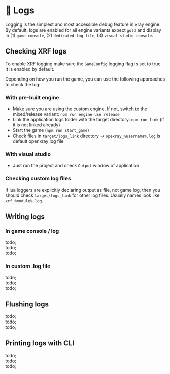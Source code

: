 # 🧰 Logs

Logging is the simplest and most accessible debug feature in xray engine. <br/>
By default, logs are enabled for all engine variants expect `gold` and display in (1) `game console`,
(2) `dedicated log file`, (3) `visual studio console`.

## Checking XRF logs

To enable XRF logging make sure the `GameConfig` logging flag is set to true. <br/>
It is enabled by default.

Depending on how you run the game, you can use the following approaches to check the log:

### With pre-built engine

- Make sure you are using the custom engine. If not, switch to the mixed/release variant: `npm run engine use release`
- Link the application logs folder with the target directory: `npm run link` (if it is not linked already)
- Start the game (`npm run start_game`)
- Check files in `target/logs_link` directory -> `opexray_%username%.log` is default openxray log file

### With visual studio

- Just run the project and check `Output` window of application

### Checking custom log files

If lua loggers are explicitly declaring output as file, not game log, then you should check `target/logs_link`
for other log files. Usually names look like `xrf_%module%.log`.

## Writing logs

### In game console / log

todo; <br/>
todo; <br/>
todo; <br/>

### In custom .log file

todo; <br/>
todo; <br/>
todo; <br/>

## Flushing logs

todo; <br/>
todo; <br/>
todo; <br/>

## Printing logs with CLI

todo; <br/>
todo; <br/>
todo; <br/>
